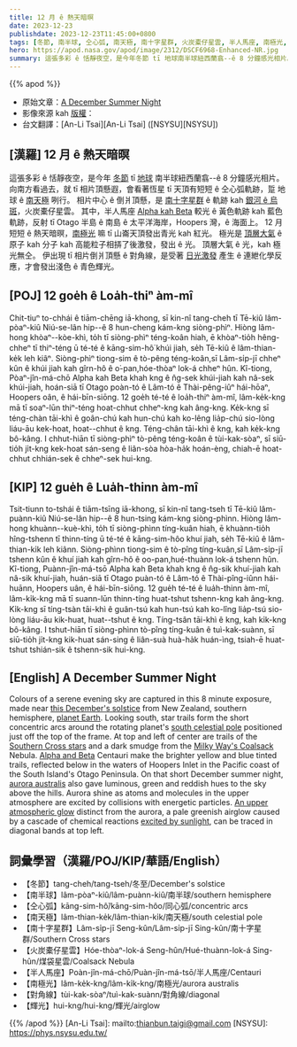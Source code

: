 ```yaml
---
title: 12 月 ê 熱天暗暝
date: 2023-12-23
publishdate: 2023-12-23T11:45:00+0800
tags: [冬節, 南半球, 仝心弧, 南天極, 南十字星群, 火炭橐仔星雲, 半人馬座, 南極光, 對角線, 輝光]
hero: https://apod.nasa.gov/apod/image/2312/DSCF6968-Enhanced-NR.jpg
summary: 這張多彩 ê 恬靜夜空，是今年冬節 tī 地球南半球紐西蘭翕--ê 8 分鐘感光相片。
---
```


{{% apod %}}

- 原始文章：[A December Summer Night](https://apod.nasa.gov/apod/ap231223.html)
- 影像來源 kah [版權][copyright]：
- 台文翻譯：[An-Li Tsai][An-Li Tsai] ([NSYSU][NSYSU])

## [漢羅] 12 月 ê 熱天暗暝
這張多彩 ê 恬靜夜空，是今年 [冬節][this December's solstice] tī [地球][planet Earth] 南半球紐西蘭翕--ê 8 分鐘感光相片。
向南方看過去，就 tī 相片頂懸遐，會看著恆星 tī 天頂有短短 ê 仝心弧軌跡，踅 地球 ê [南天極][south celestial pole] 咧行。
相片中心 ê 倒爿頂懸，是 [南十字星群][Southern Cross stars] ê 軌跡 kah [銀河 ê 烏斑][Milky Way's Coalsack]，火炭橐仔星雲。
其中，半人馬座 [Alpha kah Beta][Alpha and Beta] 較光 ê 黃色軌跡 kah 藍色軌跡，反射 tī Otago 半島 ê 南島 ê 太平洋海岸，Hoopers 灣，ê 海面上。
12 月 短短 ê 熱天暗暝，[南極光][aurora australis] 嘛 tī 山崙天頂發出青光 kah 紅光。
極光是 [頂層大氣][An upper atmospheric glow] ê 原子 kah 分子 kah 高能粒子相挵了後激發，發出 ê 光。
頂層大氣 ê 光，kah 極光無仝。
伊出現 tī 相片倒爿頂懸 ê 對角線，是受著 [日光激發][excited by sunlight] 產生 ê 連紲化學反應，才會發出淺色 ê 青色輝光。

## [POJ] 12 goe̍h ê Loa̍h-thiⁿ àm-mî
Chit-tiuⁿ to-chhái ê tiām-chēng iā-khong, sī kin-nî tang-cheh tī Tē-kiû lâm-pòaⁿ-kiû Niú-se-lân hip--ê 8 hun-cheng kám-kng siòng-phìⁿ.
Hiòng lâm-hong khòaⁿ--kòe-khì, to̍h tī siòng-phìⁿ téng-koân hiah, ē khòaⁿ-tio̍h hêng-chheⁿ tī thiⁿ-téng ū té-té ê kāng-sim-hô͘ khúi jiah, se̍h Tē-kiû ê lâm-thian-ke̍k leh kiâⁿ.
Siòng-phìⁿ tiong-sim ê tò-pêng téng-koân,sī Lâm-si̍p-jī chheⁿ kûn ê khúi jiah kah gîrn-hô ê o͘-pan,hóe-thòaⁿ lok-á chheⁿ hûn.
Kî-tiong, Pòaⁿ-jîn-má-chō Alpha kah Beta khah kng ê n̂g-sek khúi-jiah kah nâ-sek khúi-jiah, hoán-siā tī Otago poàn-tó ê Lâm-tó ê Thài-pêng-iûⁿ hái-hōaⁿ, Hoopers oân, ê hái-bīn-siōng.
12 goe̍h té-té ê loa̍h-thiⁿ àm-mî, lâm-ke̍k-kng mā tī soaⁿ-lūn thiⁿ-téng hoat-chhut chheⁿ-kng kah âng-kng.
Ke̍k-kng sī téng-chàn tāi-khì ê goân-chú kah hun-chú kah ko-lêng lia̍p-chú sio-lòng liáu-āu kek-hoat, hoat--chhut ê kng.
Téng-chân tāi-khì ê kng, kah ke̍k-kng bô-kâng.
I chhut-hiān tī siòng-phìⁿ tò-pêng téng-koân ê tùi-kak-sòaⁿ, sī siū-tio̍h ji̍t-kng kek-hoat sán-seng ê liân-sòa hòa-ha̍k hoán-èng, chiah-ē hoat-chhut chhián-sek ê chheⁿ-sek hui-kng.

## [KIP] 12 gue̍h ê Lua̍h-thinn àm-mî
Tsit-tiunn to-tshái ê tiām-tsīng iā-khong, sī kin-nî tang-tseh tī Tē-kiû lâm-puànn-kiû Niú-se-lân hip--ê 8 hun-tsing kám-kng siòng-phìnn.
Hiòng lâm-hong khuànn--kuè-khì, to̍h tī siòng-phìnn tíng-kuân hiah, ē khuànn-tio̍h hîng-tshenn tī thinn-tíng ū té-té ê kāng-sim-hôo khuí jiah, se̍h Tē-kiû ê lâm-thian-ki̍k leh kiânn.
Siòng-phìnn tiong-sim ê tò-pîng tíng-kuân,sī Lâm-si̍p-jī tshenn kûn ê khuí jiah kah gîrn-hô ê oo-pan,hué-thuànn lok-á tshenn hûn.
Kî-tiong, Puànn-jîn-má-tsō Alpha kah Beta khah kng ê n̂g-sik khuí-jiah kah nâ-sik khuí-jiah, huán-siā tī Otago puàn-tó ê Lâm-tó ê Thài-pîng-iûnn hái-huānn, Hoopers uân, ê hái-bīn-siōng.
12 gue̍h té-té ê lua̍h-thinn àm-mî, lâm-ki̍k-kng mā tī suann-lūn thinn-tíng huat-tshut tshenn-kng kah âng-kng.
Ki̍k-kng sī tíng-tsàn tāi-khì ê guân-tsú kah hun-tsú kah ko-lîng lia̍p-tsú sio-lòng liáu-āu kik-huat, huat--tshut ê kng.
Tíng-tsân tāi-khì ê kng, kah ki̍k-kng bô-kâng.
I tshut-hiān tī siòng-phìnn tò-pîng tíng-kuân ê tuì-kak-suànn, sī siū-tio̍h ji̍t-kng kik-huat sán-sing ê liân-suà huà-ha̍k huán-ìng, tsiah-ē huat-tshut tshián-sik ê tshenn-sik hui-kng.

## [English] A December Summer Night
Colours of a serene evening sky are captured in this 8 minute exposure, made near [this December's solstice][this December's solstice] from New Zealand, southern hemisphere, [planet Earth][planet Earth].
Looking south, star trails form the short concentric arcs around the rotating planet's [south celestial pole][south celestial pole] positioned just off the top of the frame.
At top and left of center are trails of the [Southern Cross stars][Southern Cross stars] and a dark smudge from the [Milky Way's Coalsack][Milky Way's Coalsack] Nebula.
[Alpha and Beta][Alpha and Beta] Centauri make the brighter yellow and blue tinted trails, reflected below in the waters of Hoopers Inlet in the Pacific coast of the South Island's Otago Peninsula.
On that short December summer night, [aurora australis][aurora australis] also gave luminous, green and reddish hues to the sky above the hills.
Aurora shine as atoms and molecules in the upper atmosphere are excited by collisions with energetic particles.
[An upper atmospheric glow][An upper atmospheric glow] distinct from the aurora, a pale greenish airglow caused by a cascade of chemical reactions [excited by sunlight][excited by sunlight], can be traced in diagonal bands at top left.

## 詞彙學習（漢羅/POJ/KIP/華語/English）
- 【冬節】tang-cheh/tang-tseh/冬至/December's solstice
- 【南半球】lâm-pòaⁿ-kiû/lâm-puànn-kiû/南半球/southern hemisphere
- 【仝心弧】kāng-sim-hô͘/kāng-sim-hôo/同心弧/concentric arcs
- 【南天極】lâm-thian-ke̍k/lâm-thian-ki̍k/南天極/south celestial pole
- 【南十字星群】Lâm-si̍p-jī Seng-kûn/Lâm-si̍p-jī Sing-kûn/南十字星群/Southern Cross stars
- 【火炭橐仔星雲】Hóe-thòaⁿ-lok-á Seng-hûn/Hué-thuànn-lok-á Sing-hûn/煤袋星雲/Coalsack Nebula
- 【半人馬座】Poàn-jîn-má-chō/Puàn-jîn-má-tsō/半人馬座/Centauri
- 【南極光】lâm-ke̍k-kng/lâm-ki̍k-kng/南極光/aurora australis
- 【對角線】tùi-kak-sòaⁿ/tuì-kak-suànn/對角線/diagonal
- 【輝光】hui-kng/hui-kng/輝光/airglow

{{% /apod %}}
[An-Li Tsai]: mailto:thianbun.taigi@gmail.com
[NSYSU]: https://phys.nsysu.edu.tw/

[copyright]: https://apod.nasa.gov/apod/fap/lib/about_apod.html#srapply
[License]: https://creativecommons.org/licenses/by/3.0/

[this December's solstice]:https://earthsky.org/astronomy-essentials/everything-you-need-to-know-december-solstice/
[planet Earth]:https://science.nasa.gov/earth/facts/
[south celestial pole]:https://apod.nasa.gov/apod/ap210101.html
[Southern Cross stars]:https://apod.nasa.gov/apod/ap190426.html
[Milky Way's Coalsack]:https://oneminuteastronomer.com/2036/coalsack-nebula/
[Alpha and Beta]:https://apod.nasa.gov/apod/ap220328.html
[aurora australis]:https://earthobservatory.nasa.gov/images/150117/southern-nights-with-lights
[An upper atmospheric glow]:https://www.nasa.gov/solar-system/why-nasa-watches-airglow-the-colors-of-the-upper-atmospheric-wind/
[excited by sunlight]:https://atoptics.co.uk/blog/airglow-formation/
